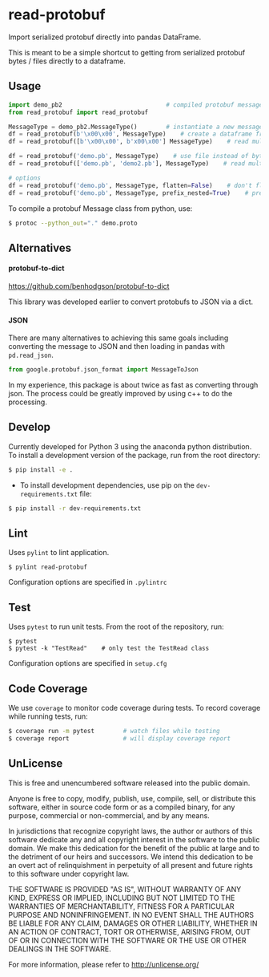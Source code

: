 # read-protobuf

Import serialized protobuf directly into pandas DataFrame.

This is meant to be a simple shortcut to getting from serialized protobuf bytes / files directly to a dataframe. 

## Usage

```python
import demo_pb2                             # compiled protobuf message module 
from read_protobuf import read_protobuf

MessageType = demo_pb2.MessageType()        # instantiate a new message type
df = read_protobuf(b'\x00\x00', MessageType)    # create a dataframe from serialized protobuf bytes
df = read_protobuf([b'\x00\x00', b'x00\x00'] MessageType)    # read multiple protobuf bytes

df = read_protobuf('demo.pb', MessageType)    # use file instead of bytes
df = read_protobuf(['demo.pb', 'demo2.pb'], MessageType)    # read multiple files

# options
df = read_protobuf('demo.pb', MessageType, flatten=False)    # don't flatten pb messages
df = read_protobuf('demo.pb', MessageType, prefix_nested=True)    # prefix nested messages with parent keys (like pandas.io.json.json_normalize)
```

To compile a protobuf Message class from python, use:

```bash
$ protoc --python_out="." demo.proto
```

## Alternatives

#### protobuf-to-dict

https://github.com/benhodgson/protobuf-to-dict

This library was developed earlier to convert protobufs to JSON via a dict.

#### JSON

There are many alternatives to achieving this same goals including converting the message to JSON and then loading in pandas with `pd.read_json`.  

```python
from google.protobuf.json_format import MessageToJson
```

In my experience, this package is about twice as fast as converting through json. The process could be greatly improved by using c++ to do the processing.


## Develop

Currently developed for Python 3 using the anaconda python distribution. To install a development version of the package, run from the root directory:

```bash
$ pip install -e .
```

- To install development dependencies, use pip on the `dev-requirements.txt` file:

```bash
$ pip install -r dev-requirements.txt
```

## Lint

Uses `pylint` to lint application.

```
$ pylint read-protobuf
```

Configuration options are specified in `.pylintrc`

## Test

Uses `pytest` to run unit tests. From the root of the repository, run:

```
$ pytest
$ pytest -k "TestRead"    # only test the TestRead class
```

Configuration options are specified in `setup.cfg`

## Code Coverage

We use `coverage` to monitor code coverage during tests. To record coverage while running tests, run:

```bash
$ coverage run -m pytest        # watch files while testing
$ coverage report               # will display coverage report
```


## UnLicense

This is free and unencumbered software released into the public domain.

Anyone is free to copy, modify, publish, use, compile, sell, or
distribute this software, either in source code form or as a compiled
binary, for any purpose, commercial or non-commercial, and by any
means.

In jurisdictions that recognize copyright laws, the author or authors
of this software dedicate any and all copyright interest in the
software to the public domain. We make this dedication for the benefit
of the public at large and to the detriment of our heirs and
successors. We intend this dedication to be an overt act of
relinquishment in perpetuity of all present and future rights to this
software under copyright law.

THE SOFTWARE IS PROVIDED "AS IS", WITHOUT WARRANTY OF ANY KIND,
EXPRESS OR IMPLIED, INCLUDING BUT NOT LIMITED TO THE WARRANTIES OF
MERCHANTABILITY, FITNESS FOR A PARTICULAR PURPOSE AND NONINFRINGEMENT.
IN NO EVENT SHALL THE AUTHORS BE LIABLE FOR ANY CLAIM, DAMAGES OR
OTHER LIABILITY, WHETHER IN AN ACTION OF CONTRACT, TORT OR OTHERWISE,
ARISING FROM, OUT OF OR IN CONNECTION WITH THE SOFTWARE OR THE USE OR
OTHER DEALINGS IN THE SOFTWARE.

For more information, please refer to <http://unlicense.org/>


